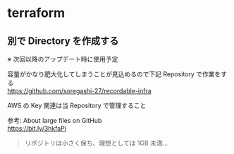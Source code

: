 # terraform

## 別で Directory を作成する

※ 次回以降のアップデート時に使用予定

容量がかなり肥大化してしまうことが見込めるので下記 Repository で作業をする \
https://github.com/soregashi-27/recordable-infra

AWS の Key 関連は当 Repository で管理すること

参考: About large files on GitHub \
https://bit.ly/3hkfaPi

> リポジトリは小さく保ち、理想としては 1GB 未満...
